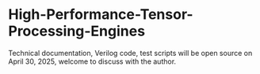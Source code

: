 # High-Performance-Tensor-Processing-Engines
Technical documentation, Verilog code, test scripts will be open source on April 30, 2025, welcome to discuss with the author.
